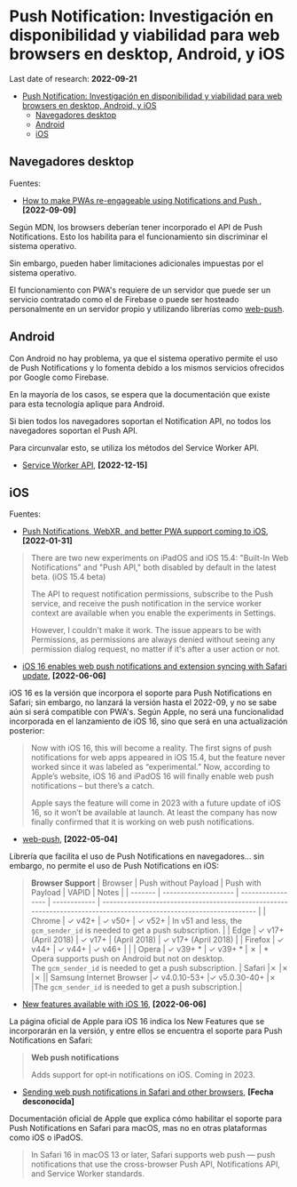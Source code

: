 # Push Notification: Investigación en disponibilidad y viabilidad para web browsers en desktop, Android, y iOS

Last date of research: **2022-09-21**

- [Push Notification: Investigación en disponibilidad y viabilidad para web browsers en desktop, Android, y iOS](#push-notification-investigación-en-disponibilidad-y-viabilidad-para-web-browsers-en-desktop-android-y-ios)
  - [Navegadores desktop](#navegadores-desktop)
  - [Android](#android)
  - [iOS](#ios)

## Navegadores desktop

Fuentes:

- [How to make PWAs re-engageable using Notifications and Push
](https://developer.mozilla.org/en-US/docs/Web/Progressive_web_apps/Re-engageable_Notifications_Push), **[2022-09-09]**

Según MDN, los browsers deberían tener incorporado el API de Push Notifications. Esto los habilita para el funcionamiento sin discriminar el sistema operativo.

Sin embargo, pueden haber limitaciones adicionales  impuestas por el sistema operativo.

El funcionamiento con PWA's requiere de un servidor que puede ser un servicio contratado como el de Firebase o puede ser hosteado personalmente en un servidor propio y utilizando librerías como [web-push](https://www.npmjs.com/package/web-push).

## Android

Con Android no hay problema, ya que el sistema operativo permite el uso de Push Notifications y lo fomenta debido a los mismos servicios ofrecidos por Google como Firebase.

En la mayoría de los casos, se espera que la documentación que existe para esta tecnología aplique para Android.

Si bien todos los navegadores soportan el Notification API, no todos los navegadores soportan el Push API.

Para circunvalar esto, se utiliza los métodos del Service Worker API.

- [Service Worker API](https://developer.mozilla.org/en-US/docs/Web/API/Service_Worker_API), **[2022-12-15]**

## iOS

Fuentes:

- [Push Notifications, WebXR, and better PWA support coming to iOS](https://firt.dev/ios-15.4b), **[2022-01-31]**

>There are two new experiments on iPadOS and iOS 15.4: "Built-In Web Notifications" and "Push API," both disabled by default in the latest beta. (iOS 15.4 beta)
>
> The API to request notification permissions, subscribe to the Push service, and receive the push notification in the service worker context are available when you enable the experiments in Settings.
>
> However, I couldn't make it work. The issue appears to be with Permissions, as permissions are always denied without seeing any permission dialog request, no matter if it's after a user action or not.

- [iOS 16 enables web push notifications and extension syncing with Safari update](https://9to5mac.com/2022/06/06/ios-16-web-push-notifications-safari-update/), **[2022-06-06]**

iOS 16 es la versión que incorpora el soporte para Push Notifications en Safari; sin embargo, no lanzará la versión hasta el 2022-09, y no se sabe aún si será compatible con PWA's. Según Apple, no será una funcionalidad incorporada en el lanzamiento de iOS 16, sino que será en una actualización posterior:

> Now with iOS 16, this will become a reality. The first signs of push notifications for web apps appeared in iOS 15.4, but the feature never worked since it was labeled as “experimental.” Now, according to Apple’s website, iOS 16 and iPadOS 16 will finally enable web push notifications – but there’s a catch.
>
> Apple says the feature will come in 2023 with a future update of iOS 16, so it won’t be available at launch. At least the company has now finally confirmed that it is working on web push notifications.

- [web-push](https://www.npmjs.com/package/web-push), **[2022-05-04]**

Librería que facilita el uso de Push Notifications en navegadores... sin embargo, no permite el uso de Push Notifications en iOS:

>**Browser Support**
>| Browser | Push without Payload | Push with Payload | VAPID        | Notes                                                                                                               |
>| ------- | -------------------- | ----------------- | ------------ | ------------------------------------------------------------------------------------------------------------------- |
>| Chrome  | ✓ v42+              | ✓ v50+           | ✓ v52+      | In v51 and less, the `gcm_sender_id` is needed to get a push subscription.                                          |
>| Edge    | ✓ v17+ (April 2018) | ✓ v17+           | (April 2018) | ✓ v17+ (April 2018)                                                                                                |
>| Firefox | ✓ v44+              | ✓ v44+           | ✓ v46+      |                                                                                                                     |
>| Opera   | ✓ v39+ *            | ✓ v39+ *         | ✗           | * Opera supports push on Android but not on desktop. <br> The `gcm_sender_id` is needed to get a push subscription. |
>Safari |✗ |✗ |✗ ||
>Samsung Internet Browser |✓ v4.0.10-53+ |✓ v5.0.30-40+ |✗ |The `gcm_sender_id` is needed to get a push subscription.|

- [New features available with iOS 16](https://www.apple.com/ios/ios-16/features/), **[2022-06-06]**

La página oficial de Apple para iOS 16 indica los New Features que se incorporarán en la versión, y entre ellos se encuentra el soporte para Push Notifications en Safari:

> **Web push notifications**
>
> Adds support for opt‑in notifications on iOS. Coming in 2023.

- [Sending web push notifications in Safari and other browsers](https://developer.apple.com/documentation/usernotifications/sending_web_push_notifications_in_safari_and_other_browsers), **[Fecha desconocida]**

Documentación oficial de Apple que explica cómo habilitar el soporte para Push Notifications en Safari para macOS, mas no en otras plataformas como iOS o iPadOS.

> In Safari 16 in macOS 13 or later, Safari supports web push — push notifications that use the cross-browser Push API, Notifications API, and Service Worker standards.
